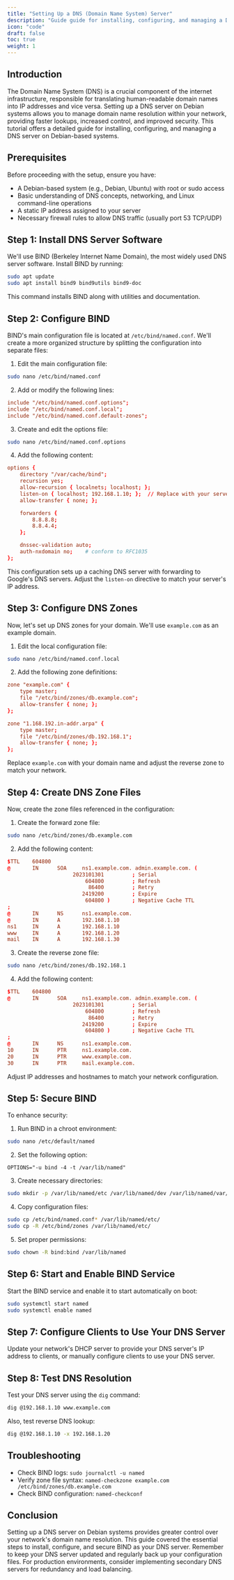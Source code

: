 ```yaml
---
title: "Setting Up a DNS (Domain Name System) Server"
description: "Guide guide for installing, configuring, and managing a DNS server on Debian systems to handle domain name resolution efficiently."
icon: "code"
draft: false
toc: true
weight: 1
---
```


## Introduction

The Domain Name System (DNS) is a crucial component of the internet infrastructure, responsible for translating human-readable domain names into IP addresses and vice versa. Setting up a DNS server on Debian systems allows you to manage domain name resolution within your network, providing faster lookups, increased control, and improved security. This tutorial offers a detailed guide for installing, configuring, and managing a DNS server on Debian-based systems.

## Prerequisites

Before proceeding with the setup, ensure you have:

- A Debian-based system (e.g., Debian, Ubuntu) with root or sudo access
- Basic understanding of DNS concepts, networking, and Linux command-line operations
- A static IP address assigned to your server
- Necessary firewall rules to allow DNS traffic (usually port 53 TCP/UDP)

## Step 1: Install DNS Server Software

We'll use BIND (Berkeley Internet Name Domain), the most widely used DNS server software. Install BIND by running:

```bash
sudo apt update
sudo apt install bind9 bind9utils bind9-doc
```

This command installs BIND along with utilities and documentation.

## Step 2: Configure BIND

BIND's main configuration file is located at `/etc/bind/named.conf`. We'll create a more organized structure by splitting the configuration into separate files:

1. Edit the main configuration file:

```bash
sudo nano /etc/bind/named.conf
```

2. Add or modify the following lines:

```conf
include "/etc/bind/named.conf.options";
include "/etc/bind/named.conf.local";
include "/etc/bind/named.conf.default-zones";
```

3. Create and edit the options file:

```bash
sudo nano /etc/bind/named.conf.options
```

4. Add the following content:

```conf
options {
    directory "/var/cache/bind";
    recursion yes;
    allow-recursion { localnets; localhost; };
    listen-on { localhost; 192.168.1.10; };  // Replace with your server's IP
    allow-transfer { none; };

    forwarders {
        8.8.8.8;
        8.8.4.4;
    };

    dnssec-validation auto;
    auth-nxdomain no;    # conform to RFC1035
};
```

This configuration sets up a caching DNS server with forwarding to Google's DNS servers. Adjust the `listen-on` directive to match your server's IP address.

## Step 3: Configure DNS Zones

Now, let's set up DNS zones for your domain. We'll use `example.com` as an example domain.

1. Edit the local configuration file:

```bash
sudo nano /etc/bind/named.conf.local
```

2. Add the following zone definitions:

```conf
zone "example.com" {
    type master;
    file "/etc/bind/zones/db.example.com";
    allow-transfer { none; };
};

zone "1.168.192.in-addr.arpa" {
    type master;
    file "/etc/bind/zones/db.192.168.1";
    allow-transfer { none; };
};
```

Replace `example.com` with your domain name and adjust the reverse zone to match your network.

## Step 4: Create DNS Zone Files

Now, create the zone files referenced in the configuration:

1. Create the forward zone file:

```bash
sudo nano /etc/bind/zones/db.example.com
```

2. Add the following content:

```conf
$TTL    604800
@       IN      SOA     ns1.example.com. admin.example.com. (
                     2023101301         ; Serial
                         604800         ; Refresh
                          86400         ; Retry
                        2419200         ; Expire
                         604800 )       ; Negative Cache TTL
;
@       IN      NS      ns1.example.com.
@       IN      A       192.168.1.10
ns1     IN      A       192.168.1.10
www     IN      A       192.168.1.20
mail    IN      A       192.168.1.30
```

3. Create the reverse zone file:

```bash
sudo nano /etc/bind/zones/db.192.168.1
```

4. Add the following content:

```conf
$TTL    604800
@       IN      SOA     ns1.example.com. admin.example.com. (
                     2023101301         ; Serial
                         604800         ; Refresh
                          86400         ; Retry
                        2419200         ; Expire
                         604800 )       ; Negative Cache TTL
;
@       IN      NS      ns1.example.com.
10      IN      PTR     ns1.example.com.
20      IN      PTR     www.example.com.
30      IN      PTR     mail.example.com.
```

Adjust IP addresses and hostnames to match your network configuration.

## Step 5: Secure BIND

To enhance security:

1. Run BIND in a chroot environment:

```bash
sudo nano /etc/default/named
```

2. Set the following option:

```
OPTIONS="-u bind -4 -t /var/lib/named"
```

3. Create necessary directories:

```bash
sudo mkdir -p /var/lib/named/etc /var/lib/named/dev /var/lib/named/var/cache/bind /var/lib/named/var/run/named /var/lib/named/var/log
```

4. Copy configuration files:

```bash
sudo cp /etc/bind/named.conf* /var/lib/named/etc/
sudo cp -R /etc/bind/zones /var/lib/named/etc/
```

5. Set proper permissions:

```bash
sudo chown -R bind:bind /var/lib/named
```

## Step 6: Start and Enable BIND Service

Start the BIND service and enable it to start automatically on boot:

```bash
sudo systemctl start named
sudo systemctl enable named
```

## Step 7: Configure Clients to Use Your DNS Server

Update your network's DHCP server to provide your DNS server's IP address to clients, or manually configure clients to use your DNS server.

## Step 8: Test DNS Resolution

Test your DNS server using the `dig` command:

```bash
dig @192.168.1.10 www.example.com
```

Also, test reverse DNS lookup:

```bash
dig @192.168.1.10 -x 192.168.1.20
```

## Troubleshooting

- Check BIND logs: `sudo journalctl -u named`
- Verify zone file syntax: `named-checkzone example.com /etc/bind/zones/db.example.com`
- Check BIND configuration: `named-checkconf`

## Conclusion

Setting up a DNS server on Debian systems provides greater control over your network's domain name resolution. This guide covered the essential steps to install, configure, and secure BIND as your DNS server. Remember to keep your DNS server updated and regularly back up your configuration files. For production environments, consider implementing secondary DNS servers for redundancy and load balancing.